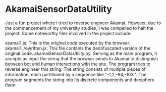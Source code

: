 # AkamaiSensorDataUtility

Just a fun project where i tried to reverse engineer Akamai. However, due to the commencement of my university studies, I was compelled to halt the project. Some noteworthy files involved in the project include:

akamai1.js: This is the original code executed by the browser.
akamai1_rewritten.js: This file contains the deobfuscated version of the original code.
akamaiSensorDataUtility.py: Serving as the main program, it accepts as input the string that the browser sends to Akamai to distinguish between bot and human interactions with the site. The program tries to reverse engineer this string. The string consists of multiple pieces of information, each partitioned by a sequence like "-1,2,-94,-103,". The program segments the string into its discrete components and deciphers them
